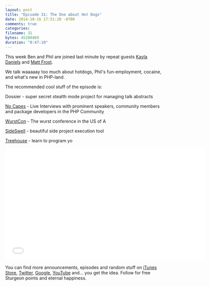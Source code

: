 ```yaml
---
layout: post
title: "Episode 31: The One about Hot Dogs"
date: 2014-10-16 17:51:20 -0700
comments: true
categories:
filename: 31
bytes: 45280469
duration: "0:47:10"
---
```


This week Ben and Phil are joined last minute by repeat guests [Kayla Daniels] and [Matt Frost].

We talk waaaaay too much about hotdogs, Phil's fun-employment, cocaine, and what's new in PHP-land.

[Kayla Daniels]: https://twitter.com/kayladnls
[Matt Frost]: https://twitter.com/shrtwhitebldguy



The recommended cool stuff of the episode is:

Dossier - super secret stealth mode project for managing talk abstracts

[No Capes](http://nocapes.github.io/) - Live Interviews with prominent speakers, community members and package developers in the PHP Community

[WurstCon](http://wurstcon.com/) - The wurst conference in the US of A

[SideSwell](http://sideswell.com/) - beautiful side project execution tool

[Treehouse](http://teamtreehouse.com/) - learn to program yo



<iframe width="640" height="360" src="//www.youtube.com/embed/nC3CKXjVx2I" frameborder="0" allowfullscreen></iframe>

You can find more announcements, episodes and random stuff on [iTunes Store](https://itunes.apple.com/us/podcast/php-town-hall/id585240066?mt=2), [Twitter](https://twitter.com/phptownhall), [Google](https://plus.google.com/b/114546315704097272137/+Phptownhall), [YouTube](https://www.youtube.com/channel/UCepVwe7RrxE7Zv3kytUfcKw) and... you get the idea. Follow for free Sturgeon points and eternal happiness.